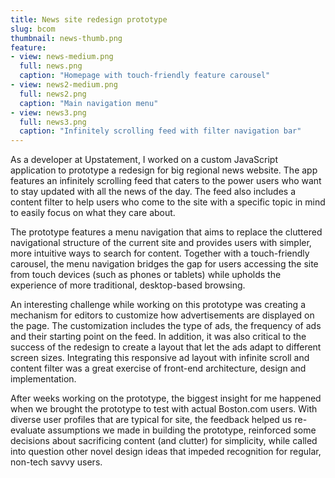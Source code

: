 ```yaml
---
title: News site redesign prototype
slug: bcom
thumbnail: news-thumb.png
feature:
- view: news-medium.png
  full: news.png
  caption: "Homepage with touch-friendly feature carousel"
- view: news2-medium.png
  full: news2.png
  caption: "Main navigation menu"
- view: news3.png
  full: news3.png
  caption: "Infinitely scrolling feed with filter navigation bar"
---
```

As a developer at Upstatement, I worked on a custom JavaScript application to prototype a redesign for big regional news website. The app features an infinitely scrolling feed that caters to the power users who want to stay updated with all the news of the day. The feed also includes a content filter to help users who come to the site with a specific topic in mind to easily focus on what they care about.

The prototype features a menu navigation that aims to replace the cluttered navigational structure of the current site and provides users with simpler, more intuitive ways to search for content. Together with a touch-friendly carousel, the menu navigation bridges the gap for users accessing the site from touch devices (such as phones or tablets) while upholds the experience of more traditional, desktop-based browsing.

An interesting challenge while working on this prototype was creating a mechanism for editors to customize how advertisements are displayed on the page. The customization includes the type of ads, the frequency of ads and their starting point on the feed. In addition, it was also critical to the success of the redesign to create a layout that let the ads adapt to different screen sizes. Integrating this responsive ad layout with infinite scroll and content filter was a great exercise of front-end architecture, design and implementation.

After weeks working on the prototype, the biggest insight for me happened when we brought the prototype to test with actual Boston.com users. With diverse user profiles that are typical for site, the feedback helped us re-evaluate assumptions we made in building the prototype, reinforced some decisions about sacrificing content (and clutter) for simplicity, while called into question other novel design ideas that impeded recognition for regular, non-tech savvy users.
